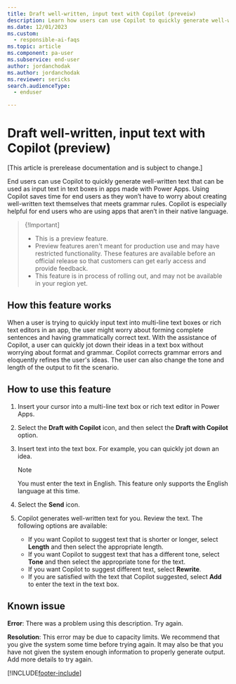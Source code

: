 ```yaml
---
title: Draft well-written, input text with Copilot (preveiw)
description: Learn how users can use Copilot to quickly generate well-written text that can be used as input text in text boxes in apps made with Power Apps.
ms.date: 12/01/2023
ms.custom: 
  - responsible-ai-faqs
ms.topic: article
ms.component: pa-user
ms.subservice: end-user
author: jordanchodak
ms.author: jordanchodak
ms.reviewer: sericks
search.audienceType: 
  - enduser

---
```


# Draft well-written, input text with Copilot (preview)

[This article is prerelease documentation and is subject to change.]

End users can use Copilot to quickly generate well-written text that can be used as input text in text boxes in apps made with Power Apps. Using Copilot saves time for end users as they won’t have to worry about creating well-written text themselves that meets grammar rules. Copilot is especially helpful for end users who are using apps that aren’t in their native language. 

> {!Important]
> - This is a preview feature.
> - Preview features aren't meant for production use and may have restricted functionality. These features are available before an official release so that customers can get early access and provide feedback.
> - This feature is in process of rolling out, and may not be available in your region yet. 

## How this feature works

When a user is trying to quickly input text into multi-line text boxes or rich text editors in an app, the user might worry about forming complete sentences and having grammatically correct text. With the assistance of Copilot, a user can quickly jot down their ideas in a text box without worrying about format and grammar. Copilot corrects grammar errors and eloquently refines the user's ideas. The user can also change the tone and length of the output to fit the scenario.

## How to use this feature

1. Insert your cursor into a multi-line text box or rich text editor in Power Apps.
1. Select the **Draft with Copilot** icon, and then select the **Draft with Copilot** option.
2. Insert text into the text box. For example, you can quickly jot down an idea.

     > [!Note]
     > You must enter the text in English. This feature only supports the English language at this time.
     
4. Select the **Send** icon.
5. Copilot generates well-written text for you. Review the text. The following options are available:
    - If you want Copilot to suggest text that is shorter or longer, select **Length** and then select the appropriate length.
    - If you want Copilot to suggest text that has a different tone, select **Tone** and then select the appropriate tone for the text.
    - If you want Copilot to suggest different text, select **Rewrite**.
    - If you are satisfied with the text that Copilot suggested, select **Add** to enter the text in the text box.

## Known issue

**Error**: There was a problem using this description. Try again.

**Resolution**: This error may be due to capacity limits. We recommend that you give the system some time before trying again. It may also be that you have not given the system enough information to properly generate output.  Add more details to try again.

[!INCLUDE[footer-include](../includes/footer-banner.md)]
